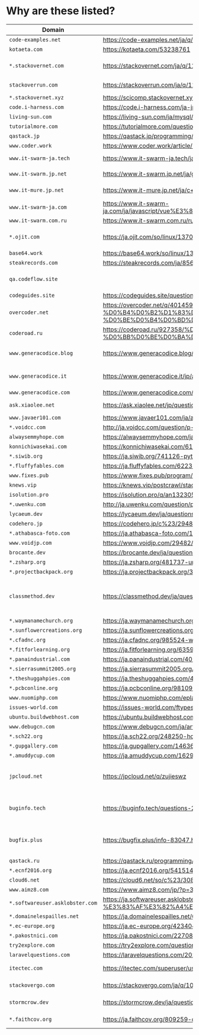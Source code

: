 # Why are these listed?

| Domain | Page | Original | Note |
| ------ | ---- | -------- | ---- |
| `code-examples.net` | https://code-examples.net/ja/q/246c591 | https://stackoverflow.com/questions/38192529/ |  |
| `kotaeta.com` | https://kotaeta.com/53238761 | https://arduino.stackexchange.com/questions/21605/ |  |
| `*.stackovernet.com` | https://stackovernet.com/ja/q/11992161 | https://stackoverflow.com/questions/43624696/ | The domain is used for redirection to `stackovernet.xyz` |
| `stackoverrun.com` | https://stackoverrun.com/ja/q/11992161 | https://stackoverflow.com/questions/43624696/ | redirects to `stackovernet.xyz` |
| `*.stackovernet.xyz` | https://scicomp.stackovernet.xyz/ja/q/38 | https://scicomp.stackexchange.com/questions/83/ |  |
| `code.i-harness.com` | https://code.i-harness.com/ja-jp/q/1cc697 | https://stackoverflow.com/questions/1885847/ |  |
| `living-sun.com` | https://living-sun.com/ja/mysql/566242-mysql-select-nested-query-very-complicated-mysql-select-nested.html | https://stackoverflow.com/questions/1599464/ |  |
| `tutorialmore.com` | https://tutorialmore.com/questions-838617.htm | https://superuser.com/questions/1183564/ |  |
| `qastack.jp` | https://qastack.jp/programming/11227809/ | https://stackoverflow.com/questions/11227809/ |  |
| `www.coder.work` | https://www.coder.work/article/3794436 | https://stackoverflow.com/questions/13375357/ |  |
| `www.it-swarm-ja.tech` | https://www.it-swarm-ja.tech/ja/linux/944475555/ | https://superuser.com/questions/1347723/ | redirects to `www.it-mure.jp.net` |
| `www.it-swarm.jp.net` | https://www.it-swarm.jp.net/ja/google-chrome/chrome%e3%81%af%e6%8b%a1%e5%bc%b5%e6%a9%9f%e8%83%bd%e3%82%92%e3%81%a9%e3%81%93%e3%81%ab%e4%bf%9d%e5%ad%98%e3%81%97%e3%81%be%e3%81%99%e3%81%8b%ef%bc%9f/1071750676/ | https://stackoverflow.com/q/14543896 | redirects to `www.it-mure.jp.net` |
| `www.it-mure.jp.net` | https://www.it-mure.jp.net/ja/c++/c-%E3%81%A7%E3%82%B3%E3%83%AB%E3%83%BC%E3%83%81%E3%83%B3%E3%82%92%E3%81%A9%E3%81%AE%E3%82%88%E3%81%86%E3%81%AB%E5%AE%9F%E8%A3%85%E3%81%97%E3%81%BE%E3%81%99%E3%81%8B/958393809/ | https://stackoverflow.com/questions/121757/how-do-you-implement-coroutines-in-c |  |
| `www.it-swarm-ja.com` | https://www.it-swarm-ja.com/ja/javascript/vue%E3%81%A7%E5%8B%95%E4%BD%9C%E3%81%97%E3%81%AA%E3%81%84keyup%E3%82%A4%E3%83%99%E3%83%B3%E3%83%88%E3%81%A7%E5%85%A5%E5%8A%9B%E3%81%97%E3%81%A6%E3%81%8F%E3%81%A0%E3%81%95%E3%81%84/835790755/ | https://stackoverflow.com/q/46955147 |  |
| `www.it-swarm.com.ru` | https://www.it-swarm.com.ru/ru/javascript/poluchit-epohu-na-opredelennuyu-datu-ispolzuya-javascript/969526135/ | https://stackoverflow.com/q/3367415 |  |
| `*.ojit.com` | https://ja.ojit.com/so/linux/137072 | https://stackoverflow.com/questions/3129608/ | The domain is used for redirection to `base64.work` |
| `base64.work` | https://base64.work/so/linux/137072 | https://stackoverflow.com/questions/3129608/ |  |
| `steakrecords.com` | https://steakrecords.com/ja/856480-easyui-and-foundation-conflict-zurb-foundation-jquery-easyui.html | https://stackoverflow.com/questions/31248509/ |  |
| `qa.codeflow.site` |  |  | This domain is used for redirection to `codeguides.site` |
| `codeguides.site` | https://codeguides.site/questions/ja/950037/same-ajax-called-twice-jquery | https://stackoverflow.com/q/950037 |  |
| `overcoder.net` | https://overcoder.net/q/4014591/%D0%BA%D0%B0%D0%BA-%D0%BF%D0%BE%D0%BA%D0%B0%D0%B7%D0%B0%D1%82%D1%8C-%D0%B4%D0%B8%D0%B0%D0%BB%D0%BE%D0%B3-%D0%BF%D1%80%D0%BE%D0%B3%D1%80%D0%B5%D1%81%D1%81%D0%B0-%D0%B2-%D0%B4%D0%B2%D1%83%D1%85-%D0%B4%D0%B5%D0%B9%D1%81%D1%82%D0%B2%D0%B8%D1%8F%D1%85-%D0%BF%D1%80%D0%B8-%D0%BF%D0%B5%D1%80%D0%B5%D0%BA%D0%BB%D1%8E%D1%87%D0%B5%D0%BD%D0%B8%D0%B8-%D1%81-%D0%BE%D0%B4%D0%BD%D0%BE%D0%B3%D0%BE | https://stackoverflow.com/questions/11500794/ |  |
| `coderoad.ru` | https://coderoad.ru/927358/%D0%9A%D0%B0%D0%BA-%D0%BE%D1%82%D0%BC%D0%B5%D0%BD%D0%B8%D1%82%D1%8C-%D1%81%D0%B0%D0%BC%D1%8B%D0%B5-%D0%BF%D0%BE%D1%81%D0%BB%D0%B5%D0%B4%D0%BD%D0%B8%D0%B5-%D0%BB%D0%BE%D0%BA%D0%B0%D0%BB%D1%8C%D0%BD%D1%8B%D0%B5-%D0%BA%D0%BE%D0%BC%D0%BC%D0%B8%D1%82%D1%8B-%D0%B2-Git | https://stackoverflow.com/questions/927358/ |  |
| `www.generacodice.blog` | https://www.generacodice.blog/jp/articolo/52938/ | https://stackoverflow.com/questions/814167/ | This site is used for redirection to `www.generacodice.com` |
| `www.generacodice.it` | https://www.generacodice.it/jp/articolo/126815/ | https://stackoverflow.com/questions/199468/ | This site is used for redirection to `www.generacodice.com` |
| `www.generacodice.com` | https://www.generacodice.com/jp/articolo/119396/C%23+get+thumbnail+from+file+via+windows+api | https://stackoverflow.com/questions/1439719 |  |
| `ask.xiaolee.net` | https://ask.xiaolee.net/jp/questions/1020071 | https://stackoverflow.com/questions/719877/ | redirects to `try2explore.com` |
| `www.javaer101.com` | https://www.javaer101.com/ja/article/2084594.html | https://stackoverflow.com/questions/35394937/ |  |
| `*.voidcc.com` | http://ja.voidcc.com/question/p-glmhmyzr-pk.html | https://stackoverflow.com/questions/48042872/ |  |
| `alwaysemmyhope.com` | https://alwaysemmyhope.com/ja/linux/542609-glibc-elf-file-os-abi-invalid-linux-linux-kernel-glibc-abi.html | https://stackoverflow.com/q/7647818 |  |
| `konnichiwasekai.com` | https://konnichiwasekai.com/61198544/Android%E3%81%A7FAB%E3%81%AE%E3%82%A2%E3%82%A4%E3%82%B3%E3%83%B3%E3%82%92%E5%A4%89%E6%9B%B4%E3%81%99%E3%82%8B%E9%9A%9B%E3%81%AE%E7%A7%BB%E8%A1%8C | https://stackoverflow.com/q/64258999 |  |
| `*.siwib.org` | https://ja.siwib.org/741126-pytesseract-tesseractnotfound-error-tesseract-is-PZDKWA | https://stackoverflow.com/q/50951955 |  |
| `*.fluffyfables.com` | https://ja.fluffyfables.com/622335-article-pytesseract-tesseractnotfound-error-tesseract-is | https://stackoverflow.com/q/50951955 |  |
| `www.fixes.pub` | https://www.fixes.pub/program/38000.html | https://stackoverflow.com/q/49289575 |  |
| `knews.vip` | https://knews.vip/postcrawl/stack/view?site=so&key=76312086 | https://stackoverflow.com/q/63314288 |  |
| `isolution.pro` | https://isolution.pro/q/an13230537/play-sutoa-kara-apuri-no-gokansei-matorikkusu-o-nyushusuru | https://android.stackexchange.com/q/232739 |  |
| `*.uwenku.com` | http://ja.uwenku.com/question/p-oafoukjq-gq.html | https://stackoverflow.com/questions/48045748 |  |
| `lycaeum.dev` | https://lycaeum.dev/ja/questions/29482 | https://stackoverflow.com/questions/29482 |  |
| `codehero.jp` | https://codehero.jp/c%23/29482/how-can-i-cast-int-to-enum | https://stackoverflow.com/questions/29482 |  |
| `*.athabasca-foto.com` | https://ja.athabasca-foto.com/139585-how-to-get-an-enum-GVEZVS | https://stackoverflow.com/questions/604424 |  |
| `www.voidjp.com` | https://www.voidjp.com/29482/ | https://stackoverflow.com/questions/29482 |  |
| `brocante.dev` | https://brocante.dev/ja/questions/5223 | https://stackoverflow.com/questions/5223 |  |
| `*.zsharp.org` | https://ja.zsharp.org/481737-uncaught-syntaxerror-unexpected-token-ULISDT | https://stackoverflow.com/questions/3143698 |  |
| `*.projectbackpack.org` | https://ja.projectbackpack.org/318738-disable-enable-an-input-with-MWIBMZ | https://stackoverflow.com/questions/1414365 |  |
| `classmethod.dev` | https://classmethod.dev/ja/questions/1414365 | https://stackoverflow.com/questions/1414365 | This is not dev.classmethod.jp (DevelopersIO, produced by Classmethod, Inc.) |
| `*.waymanamechurch.org` | https://ja.waymanamechurch.org/591659-what-is-the-not-not-NXUFJG | https://stackoverflow.com/questions/784929 |  |
| `*.sunflowercreations.org` | https://ja.sunflowercreations.org/697902-how-do-i-open-a-VUPZKF | https://stackoverflow.com/questions/3204380 |  |
| `*.cfadnc.org` | https://ja.cfadnc.org/985524-what-is-the-purpose-of-DXQQMX | https://stackoverflow.com/questions/36688321 |  |
| `*.fitforlearning.org` | https://ja.fitforlearning.org/635934-includes-not-working-in-internet-ZFTDNI | https://stackoverflow.com/questions/36574351 |  |
| `*.panaindustrial.com` | https://ja.panaindustrial.com/401278-how-to-change-the-default-RQJPUK | https://stackoverflow.com/questions/11756442 |  |
| `*.sierrasummit2005.org` | https://ja.sierrasummit2005.org/919860-how-to-change-the-default-ICOCTB | https://stackoverflow.com/questions/11756442 |  |
| `*.theshuggahpies.com` | https://ja.theshuggahpies.com/451434-what-is-the-not-not-EISSHJ | https://stackoverflow.com/questions/784929 |  |
| `*.pcbconline.org` | https://ja.pcbconline.org/981093-change-color-of-one-character-AAYKXT | https://stackoverflow.com/questions/17341670 |  |
| `www.nuomiphp.com` | https://www.nuomiphp.com/eplan/ja/5f44dfbbf150e113e731eac3.html | https://stackoverflow.com/questions/60451458 |  |
| `issues-world.com` | https://issues-world.com/ftypesoverloadingargumentsimplic/ | https://stackoverflow.com/q/8828279 |  |
| `ubuntu.buildwebhost.com` | https://ubuntu.buildwebhost.com/ja/q/214411 | https://askubuntu.com/questions/940701 |  |
| `www.debugcn.com` | https://www.debugcn.com/ja/article/106110221.html | https://stackoverflow.com/questions/14452824 |  |
| `*.sch22.org` | https://ja.sch22.org/248250-how-can-i-save-an-QIVEKL | https://stackoverflow.com/questions/14452824/ |  |
| `*.gupgallery.com` | https://ja.gupgallery.com/146367-how-can-i-save-an-OSXEJL | https://stackoverflow.com/questions/14452824/ |  |
| `*.amuddycup.com` | https://ja.amuddycup.com/162943-command-executed-via-ssh-does-JKQSGP-article | https://superuser.com/q/652729 |  |
| `jpcloud.net` | https://jpcloud.net/q/zujieswz | https://stackoverflow.com/q/58033366 | It appears to have been closed, but it still shows up in Google searches. |
| `buginfo.tech` | https://buginfo.tech/questions-2909265.htm | https://stackoverflow.com/questions/51891198/ | It appears to have been closed, but it still shows up in Google searches. |
| `bugfix.plus` | https://bugfix.plus/info-83047.htm | https://stackoverflow.com/questions/61864520/ | It appears to have been closed, but it still shows up in Google searches. |
| `qastack.ru` | https://qastack.ru/programming/13150343/the-constant-cannot-be-marked-static | https://stackoverflow.com/q/13150343 |  |
| `*.ecnf2016.org` | https://ja.ecnf2016.org/541514-install-scratchbox2-package-in-ubuntu-BODUKA-article | https://askubuntu.com/questions/940701 |  |
| `cloud6.net` | https://cloud6.net/so/c%23/3081320 | https://stackoverflow.com/questions/32458588 | closed? |
| `www.aimz8.com` | https://www.aimz8.com/jp/?p=32659 | https://stackoverflow.com/questions/16199734/ | closed? |
| `*.softwareuser.asklobster.com` | https://ja.softwareuser.asklobster.com/posts/97342/7zip-%E3%82%B3%E3%83%9E%E3%83%B3%E3%83%89%E3%83%A9%E3%82%A4%E3%83%B3-%E3%83%AF%E3%82%A4%E3%83%AB%E3%83%89%E3%82%AB%E3%83%BC%E3%83%89%E3%83%91%E3%82%BF%E3%83%BC%E3%83%B3%E3%81%A7%E3%83%95%E3%82%A9%E3%83%AB%E3%83%80%E3%82%92%E9%99%A4%E5%A4%96%E3%81%97%E3%81%BE%E3%81%99%E3%81%8B/ | https://superuser.com/questions/97342/ |  |
| `*.domainelespailles.net` | https://ja.domainelespailles.net/654932-7zip-command-line-exclude-folders-JCTSXV-article | https://superuser.com/questions/97342/ |  |
| `*.ec-europe.org` | https://ja.ec-europe.org/423404-how-to-find-dev-name-MQPQQD | https://stackoverflow.com/questions/48291366 |  |
| `*.pakostnici.com` | https://ja.pakostnici.com/227080-how-to-find-dev-name-KKGGDS | https://stackoverflow.com/questions/48291366 |  |
| `try2explore.com` | https://try2explore.com/questions/jp/10003161 | https://stackoverflow.com/questions/806000/ |  |
| `laravelquestions.com` | https://laravelquestions.com/2021/03/29/csrf-token-mismatch-in-iframe-the-good-fix/ | https://stackoverflow.com/questions/66850521/ |  |
| `itectec.com` | https://itectec.com/superuser/user-id-mapping-with-nfs-on-synology-nas/ | https://superuser.com/questions/860553/user-id-mapping-with-nfs-on-synology-nas |  |
| `stackovergo.com` | https://stackovergo.com/ja/q/1063649/does-netbeans-recognize-javascript-prototypal-inheritance | https://stackoverflow.com/questions/4531523/does-netbeans-recognize-javascript-prototypal-inheritance |  |
| `stormcrow.dev` | https://stormcrow.dev/ja/questions/1030169 | https://stackoverflow.com/questions/1030169/easy-way-to-pull-latest-of-all-git-submodules |  |
| `*.faithcov.org` | https://ja.faithcov.org/809259-difference-stringstream-and-ostringstream-GVMZFY | https://stackoverflow.com/questions/18251346/difference-stringstream-and-ostringstream |  |
